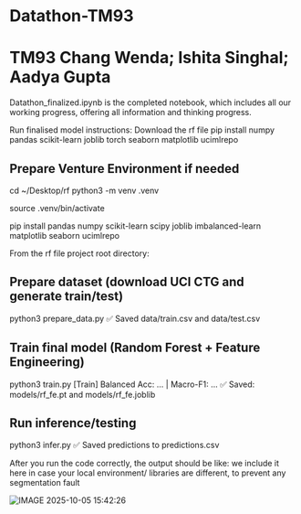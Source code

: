 # Datathon-TM93
# TM93 Chang Wenda; Ishita Singhal; Aadya Gupta

Datathon_finalized.ipynb is the completed notebook, which includes all our working progress, offering all information and thinking progress. 

Run finalised model instructions:
Download the rf file
pip install numpy pandas scikit-learn joblib torch seaborn matplotlib ucimlrepo

## Prepare Venture Environment if needed
cd ~/Desktop/rf
python3 -m venv .venv

source .venv/bin/activate

pip install pandas numpy scikit-learn scipy joblib imbalanced-learn matplotlib seaborn ucimlrepo



From the rf file project root directory:
## Prepare dataset (download UCI CTG and generate train/test)
python3 prepare_data.py
✅ Saved data/train.csv and data/test.csv

## Train final model (Random Forest + Feature Engineering)
python3 train.py
[Train] Balanced Acc: ... | Macro-F1: ...
✅ Saved: models/rf_fe.pt and models/rf_fe.joblib

## Run inference/testing
python3 infer.py
✅ Saved predictions to predictions.csv

After you run the code correctly, the output should be like:
we include it here in case your local environment/ libraries are different, to prevent any segmentation fault

![IMAGE 2025-10-05 15:42:26](https://github.com/user-attachments/assets/631b8b49-eef5-4dc1-b557-bee62e70734a)
